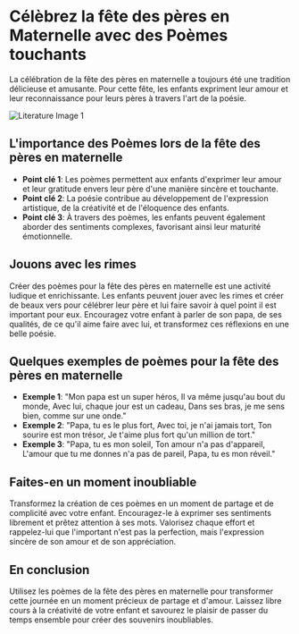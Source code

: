# Célèbrez la fête des pères en Maternelle avec des Poèmes touchants

La célébration de la fête des pères en maternelle a toujours été une tradition délicieuse et amusante. Pour cette fête, les enfants expriment leur amour et leur reconnaissance pour leurs pères à travers l'art de la poésie.

![Literature Image 1](https://source.unsplash.com/800x300/?litterature)

## L'importance des Poèmes lors de la fête des pères en maternelle

- **Point clé 1**: Les poèmes permettent aux enfants d'exprimer leur amour et leur gratitude envers leur père d'une manière sincère et touchante.
- **Point clé 2**: La poésie contribue au développement de l'expression artistique, de la créativité et de l'éloquence des enfants.
- **Point clé 3**: À travers des poèmes, les enfants peuvent également aborder des sentiments complexes, favorisant ainsi leur maturité émotionnelle.

## Jouons avec les rimes

Créer des poèmes pour la fête des pères en maternelle est une activité ludique et enrichissante. Les enfants peuvent jouer avec les rimes et créer de beaux vers pour célébrer leur père et lui faire savoir à quel point il est important pour eux. Encouragez votre enfant à parler de son papa, de ses qualités, de ce qu'il aime faire avec lui, et transformez ces réflexions en une belle poésie.

## Quelques exemples de poèmes pour la fête des pères en maternelle

- **Exemple 1**: "Mon papa est un super héros, Il va même jusqu'au bout du monde, Avec lui, chaque jour est un cadeau, Dans ses bras, je me sens bien, comme sur une onde."
- **Exemple 2**: "Papa, tu es le plus fort, Avec toi, je n'ai jamais tort, Ton sourire est mon trésor, Je t'aime plus fort qu'un million de tort."
- **Exemple 3**: "Papa, tu es mon soleil, Ton amour n'a pas d'appareil, L'amour que tu me donnes n'a pas de pareil, Papa, tu es mon réveil."

## Faites-en un moment inoubliable

Transformez la création de ces poèmes en un moment de partage et de complicité avec votre enfant. Encouragez-le à exprimer ses sentiments librement et prêtez attention à ses mots. Valorisez chaque effort et rappelez-lui que l'important n'est pas la perfection, mais l'expression sincère de son amour et de son appréciation.

## En conclusion

Utilisez les poèmes de la fête des pères en maternelle pour transformer cette journée en un moment précieux de partage et d'amour. Laissez libre cours à la créativité de votre enfant et savourez le plaisir de passer du temps ensemble pour créer des souvenirs inoubliables.